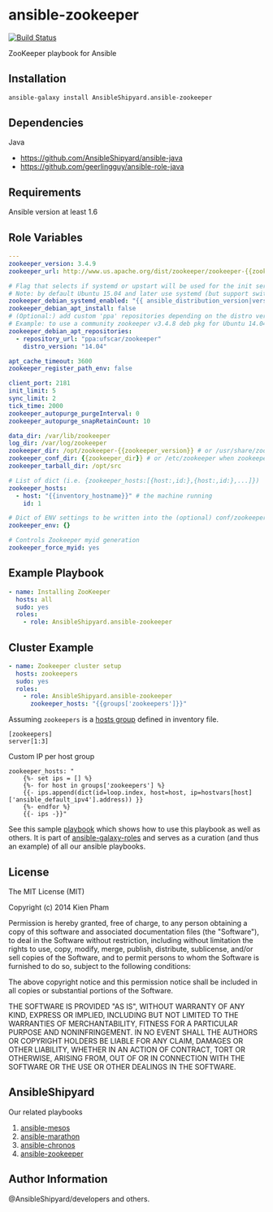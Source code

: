 ansible-zookeeper
=================

[![Build Status](https://travis-ci.org/AnsibleShipyard/ansible-zookeeper.svg?branch=master)](https://travis-ci.org/AnsibleShipyard/ansible-zookeeper)

ZooKeeper playbook for Ansible

Installation
-----------

```bash
ansible-galaxy install AnsibleShipyard.ansible-zookeeper
```

Dependencies
------------

Java

 - https://github.com/AnsibleShipyard/ansible-java
 - https://github.com/geerlingguy/ansible-role-java

Requirements
------------

Ansible version at least 1.6

Role Variables
--------------

```yaml
---
zookeeper_version: 3.4.9
zookeeper_url: http://www.us.apache.org/dist/zookeeper/zookeeper-{{zookeeper_version}}/zookeeper-{{zookeeper_version}}.tar.gz

# Flag that selects if systemd or upstart will be used for the init service:
# Note: by default Ubuntu 15.04 and later use systemd (but support switch to upstart)
zookeeper_debian_systemd_enabled: "{{ ansible_distribution_version|version_compare(15.04, '>=') }}"
zookeeper_debian_apt_install: false
# (Optional:) add custom 'ppa' repositories depending on the distro version (only with debian_apt_install=true)
# Example: to use a community zookeeper v3.4.8 deb pkg for Ubuntu 14.04 (where latest official is v3.4.5)
zookeeper_debian_apt_repositories:
  - repository_url: "ppa:ufscar/zookeeper"
    distro_version: "14.04"

apt_cache_timeout: 3600
zookeeper_register_path_env: false

client_port: 2181
init_limit: 5
sync_limit: 2
tick_time: 2000
zookeeper_autopurge_purgeInterval: 0
zookeeper_autopurge_snapRetainCount: 10

data_dir: /var/lib/zookeeper
log_dir: /var/log/zookeeper
zookeeper_dir: /opt/zookeeper-{{zookeeper_version}} # or /usr/share/zookeeper when zookeeper_debian_apt_install is true
zookeeper_conf_dir: {{zookeeper_dir}} # or /etc/zookeeper when zookeeper_debian_apt_install is true
zookeeper_tarball_dir: /opt/src

# List of dict (i.e. {zookeeper_hosts:[{host:,id:},{host:,id:},...]})
zookeeper_hosts:
  - host: "{{inventory_hostname}}" # the machine running
    id: 1

# Dict of ENV settings to be written into the (optional) conf/zookeeper-env.sh
zookeeper_env: {}

# Controls Zookeeper myid generation
zookeeper_force_myid: yes
```

Example Playbook
----------------

```yaml
- name: Installing ZooKeeper
  hosts: all
  sudo: yes
  roles:
    - role: AnsibleShipyard.ansible-zookeeper
```

Cluster Example
----------------

```yaml
- name: Zookeeper cluster setup
  hosts: zookeepers
  sudo: yes
  roles:
    - role: AnsibleShipyard.ansible-zookeeper
      zookeeper_hosts: "{{groups['zookeepers']}}"
```

Assuming ```zookeepers``` is a [hosts group](http://docs.ansible.com/ansible/intro_inventory.html#group-variables) defined in inventory file.

```inventory
[zookeepers]
server[1:3]
```

Custom IP per host group

```
zookeeper_hosts: "
    {%- set ips = [] %}
    {%- for host in groups['zookeepers'] %}
    {{- ips.append(dict(id=loop.index, host=host, ip=hostvars[host]['ansible_default_ipv4'].address)) }}
    {%- endfor %}
    {{- ips -}}"
```

See this sample [playbook](https://github.com/AnsibleShipyard/ansible-galaxy-roles/blob/master/playbook.yml)
which shows how to use this playbook as well as others. It is part of [ansible-galaxy-roles](https://github.com/AnsibleShipyard/ansible-galaxy-roles) and
serves as a curation (and thus an example) of all our ansible playbooks.

License
-------

The MIT License (MIT)

Copyright (c) 2014 Kien Pham

Permission is hereby granted, free of charge, to any person obtaining a copy
of this software and associated documentation files (the "Software"), to deal
in the Software without restriction, including without limitation the rights
to use, copy, modify, merge, publish, distribute, sublicense, and/or sell
copies of the Software, and to permit persons to whom the Software is
furnished to do so, subject to the following conditions:

The above copyright notice and this permission notice shall be included in all
copies or substantial portions of the Software.

THE SOFTWARE IS PROVIDED "AS IS", WITHOUT WARRANTY OF ANY KIND, EXPRESS OR
IMPLIED, INCLUDING BUT NOT LIMITED TO THE WARRANTIES OF MERCHANTABILITY,
FITNESS FOR A PARTICULAR PURPOSE AND NONINFRINGEMENT. IN NO EVENT SHALL THE
AUTHORS OR COPYRIGHT HOLDERS BE LIABLE FOR ANY CLAIM, DAMAGES OR OTHER
LIABILITY, WHETHER IN AN ACTION OF CONTRACT, TORT OR OTHERWISE, ARISING FROM,
OUT OF OR IN CONNECTION WITH THE SOFTWARE OR THE USE OR OTHER DEALINGS IN THE
SOFTWARE.


AnsibleShipyard
-------

Our related playbooks

1. [ansible-mesos](https://github.com/AnsibleShipyard/ansible-mesos)
1. [ansible-marathon](https://github.com/AnsibleShipyard/ansible-marathon)
1. [ansible-chronos](https://github.com/AnsibleShipyard/ansible-chronos)
1. [ansible-zookeeper](https://github.com/AnsibleShipyard/ansible-zookeeper)

Author Information
------------------

@AnsibleShipyard/developers and others.
